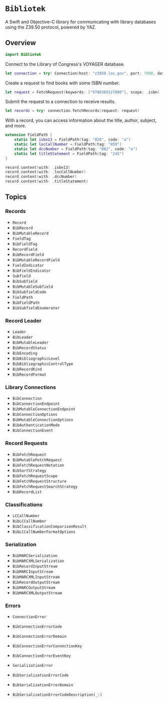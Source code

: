 # ``Bibliotek``

A Swift and Objective-C library for communicating with library databases using the Z39.50 protocol, powered by YAZ.

## Overview

```swift
import Bibliotek
```

Connect to the Library of Congress's VOYAGER database.

```swift
let connection = try! Connection(host: "z3950.loc.gov", port: 7090, database: "VOYAGER")
```

Create a request to find books with some ISBN number.

```swift
let request = FetchRequest(keywords: ["9780385527880"], scope: .isbn)
```

Submit the request to a connection to receive results.

```swift
let records = try! connection.fetchRecords(request: request)
```

With a record, you can access information about the title, author, subject, and more.

```swift
extension FieldPath {
    static let isbn13 = FieldPath(tag: "020", code: "a")
    static let locCallNumber = FieldPath(tag: "050")
    static let dccNumber = FieldPath(tag: "082", code: "a")
    static let titleStatement = FieldPath(tag: "245")
}

record.content(with: .isbn13)
record.content(with: .locCallNumber)
record.content(with: .dccNumber)
record.content(with: .titleStatement)
```

## Topics

### Records

- ``Record``
- ``BibRecord``
- ``BibMutableRecord``
- ``FieldTag``
- ``BibFieldTag``
- ``RecordField``
- ``BibRecordField``
- ``BibMutableRecordField``
- ``FieldIndicator``
- ``BibFieldIndicator``
- ``Subfield``
- ``BibSubfield``
- ``BibMutableSubfield``
- ``BibSubfieldCode``
- ``FieldPath``
- ``BibFieldPath``
- ``BibSubfieldEnumerator``

### Record Leader

- ``Leader``
- ``BibLeader``
- ``BibMutableLeader``
- ``BibRecordStatus``
- ``BibEncoding``
- ``BibBibliographicLevel``
- ``BibBibliographicControlType``
- ``BibRecordKind``
- ``BibRecordFormat``

### Library Connections

- ``BibConnection``
- ``BibConnectionEndpoint``
- ``BibMutableConnectionEndpoint``
- ``BibConnectionOptions``
- ``BibMutableConnectionOptions``
- ``BibAuthenticationMode``
- ``BibConnectionEvent``

### Record Requests

- ``BibFetchRequest``
- ``BibMutableFetchRequest``
- ``BibFetchRequestNotation``
- ``BibSortStrategy``
- ``BibFetchRequestScope``
- ``BibFetchRequestStructure``
- ``BibFetchRequestSearchStrategy``
- ``BibRecordList``

### Classifications

- ``LCCallNumber``
- ``BibLCCallNumber``
- ``BibClassificationComparisonResult``
- ``BibLCCallNumberFormatOptions``

### Serialization

- ``BibMARCSerialization``
- ``BibMARCXMLSerialization``
- ``BibRecordInputStream``
- ``BibMARCInputStream``
- ``BibMARCXMLInputStream``
- ``BibRecordOutputStream``
- ``BibMARCOutputStream``
- ``BibMARCXMLOutputStream``

### Errors

- ``ConnectionError``
- ``BibConnectionErrorCode``
- ``BibConnectionErrorDomain``
- ``BibConnectionErrorConnectionKey``
- ``BibConnectionErrorEventKey``

- ``SerializationError``
- ``BibSerializationErrorCode``
- ``BibSerializationErrorDomain``
- ``BibSerializationErrorCodeDescription(_:)``
